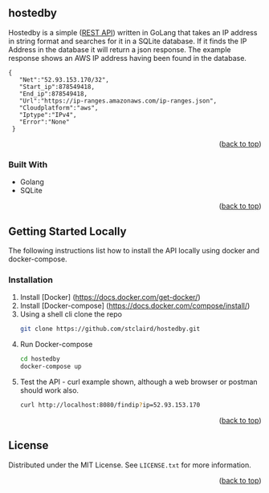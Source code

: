 
## hostedby

Hostedby is a simple (<a href="https://hostedby.piuniverse.com/findip?ip=52.93.153.170">REST API</a>) written in GoLang that takes an IP address in string format and searches for it in a SQLite database.  If it finds the IP Address in the database it will return a json response. The example response shows an AWS IP address having been found in the database.

```
{
   "Net":"52.93.153.170/32",
   "Start_ip":878549418,
   "End_ip":878549418,
   "Url":"https://ip-ranges.amazonaws.com/ip-ranges.json",
   "Cloudplatform":"aws",
   "Iptype":"IPv4",
   "Error":"None"
 }
```

<p align="right">(<a href="#top">back to top</a>)</p>

### Built With
- Golang
- SQLite
<p align="right">(<a href="#top">back to top</a>)</p>

<!-- GETTING STARTED -->
## Getting Started Locally
The following instructions list how to install the API locally using docker and docker-compose.

### Installation

1. Install [Docker] (https://docs.docker.com/get-docker/)
2. Install [Docker-compose] (https://docs.docker.com/compose/install/)
2. Using a shell cli clone the repo
   ```sh
   git clone https://github.com/stclaird/hostedby.git
   ```
3. Run Docker-compose
   ```sh
   cd hostedby
   docker-compose up
   ```
4. Test the API - curl example shown, although a web browser or postman should work also.
   ```sh
   curl http://localhost:8080/findip?ip=52.93.153.170
   ```

<p align="right">(<a href="#top">back to top</a>)</p>


<!-- LICENSE -->
## License

Distributed under the MIT License. See `LICENSE.txt` for more information.

<p align="right">(<a href="#top">back to top</a>)</p>

